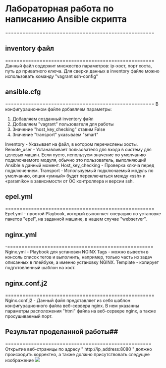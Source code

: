 #  Лабораторная работа по написанию Ansible скрипта #
====================================================

## inventory файл ##
====================================================
Данный файл содержит множество параметров: ip-хост, порт хоста, путь до приватного ключа. Для сверки данных в inventory файле можно использовать команду "vagrant ssh-config" 

## ansible.cfg ###
====================================================
В конфигурационном файле добавляем параметры:
1. Добавляем созданный inventory файл
2. Добавляем "vagrant" пользователя для работы
3. Значение "host_key_checking" ставим False
4. Значение "transport" указываем "smart"

 Inventory - Указывает на файл, в котором перечислены хосты.
 Remote_user - Устанавливает пользователя для входа в систему для целевых машин. Если пусто, используем значение по умолчанию подключаемого модуля, обычно это пользователь, выполняющий Ansible в данный момент.
 Host_key_checking - Проверка ключа перед подключением.
 Transport - Используемый подключаемый модуль по умолчанию, опция «умный» будет переключаться между «ssh» и «paramiko» в зависимости от ОС контроллера и версии ssh.

## epel.yml ##
====================================================
Epel.yml - простой Playbook, который выполняет операцию по установке пакетов "epel", на заданной машине, в нашем случае "webserver".

## nginx.yml ##
-===================================================
Nginx.yml - Playbook для установки NGINX
Tags - можно вывести в консоль список тегов и выполнить, например, только часть из задач описанных в плейбуке, а именно установку NGINX.
Template - копирует подготовленный шаблон на хост.

## nginx.conf.j2 ##
====================================================
Nginx.conf.j2 - Данный файл представляет из себя шаблон конфигурационного файла веб-сервера nginx. В нем указанны параметры расположения "html" файла на веб-сервере nginx, а также просушиваемый порт.

## Результат проделанной работы##
===================================================
Открытие веб-страницы по адресу " http://ip_address:8080 " должно происходить корректно, а также должно присутствовать следущее изображение
![](result.jpg)
